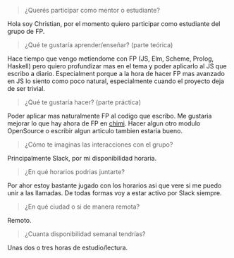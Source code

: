 > ¿Querés participar como mentor o estudiante?

Hola soy Christian, por el momento quiero participar como estudiante del grupo de FP.

> ¿Qué te gustaría aprender/enseñar? (parte teórica)

Hace tiempo que vengo metiendome con FP (JS, Elm, Scheme, Prolog, Haskell) pero quiero profundizar mas en el tema y poder aplicarlo al JS que escribo a diario. Especialment porque a la hora de hacer FP mas avanzado en JS lo siento como poco natural, especialmente cuando el proyecto deja de ser trivial.

> ¿Qué te gustaría hacer? (parte práctica)

Poder aplicar mas naturalmente FP al codigo que escribo. Me gustaria mejorar lo que hay ahora de FP en [chimi](https://github.com/huemul/chimi). Hacer algun otro modulo OpenSource o escribir algun articulo tambien estaria bueno.

> ¿Cómo te imaginas las interacciones con el grupo?

Principalmente Slack, por mi disponibilidad horaria.

> ¿En qué horarios podrias juntarte?

Por ahor estoy bastante jugado con los horarios asi que vere si me puedo unir a las llamadas. De todas formas voy a estar activo por Slack siempre.

> ¿En qué ciudad o si de manera remota?

Remoto.

> ¿Cuanta disponibilidad semanal tendrías?

Unas dos o tres horas de estudio/lectura.
